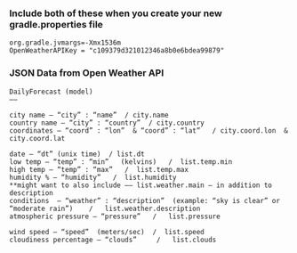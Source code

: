 ### Include both of these when you create your new gradle.properties file

    org.gradle.jvmargs=-Xmx1536m
    OpenWeatherAPIKey = "c109379d321012346a8b0e6bdea99879"


### JSON Data from Open Weather API

    DailyForecast (model)
    ——

    city name — “city” : “name”  / city.name
    country name — “city” : “country”  / city.country
    coordinates — “coord” : “lon”  & “coord” : “lat”   / city.coord.lon  & city.coord.lat

    date — “dt” (unix time)  / list.dt
    low temp — “temp” : “min”   (kelvins)   /  list.temp.min
    high temp — “temp” : “max”   /  list.temp.max
    humidity % — “humidity”   /  list.humidity
    **might want to also include —— list.weather.main — in addition to description
    conditions  — “weather” : “description”  (example: “sky is clear” or “moderate rain”)    /   list.weather.description
    atmospheric pressure — “pressure”   /   list.pressure

    wind speed — “speed”  (meters/sec)  /  list.speed
    cloudiness percentage — “clouds”     /   list.clouds